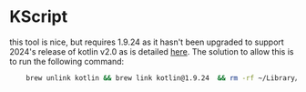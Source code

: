 # KScript

this tool is nice, but requires 1.9.24 as it hasn't been upgraded to support 2024's release of kotlin v2.0 as is detailed [here](https://github.com/kscripting/kscript/issues/421).
The solution to allow this is to run the following command:

```bash
	brew unlink kotlin && brew link kotlin@1.9.24  && rm -rf ~/Library/Caches/kscript/ && kscript 'println("hello world")'
```



